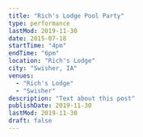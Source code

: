 ```yaml
---
title: "Rich's Lodge Pool Party"
type: performance
lastMod: 2019-11-30
date: 2015-07-18
startTime: "4pm"
endTime: "6pm"
location: "Rich's Lodge"
city: "Swisher, IA"
venues:
  - "Rich's Lodge"
  - "Swisher"
description: "Text about this post"
publishDate: 2019-11-30
lastMod: 2019-11-30
draft: false
---
```

